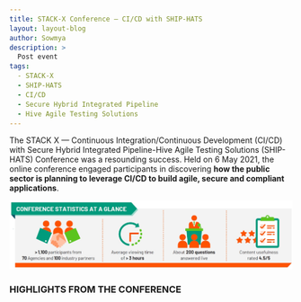 ```yaml
---
title: STACK-X Conference — CI/CD with SHIP-HATS
layout: layout-blog
author: Sowmya
description: >
  Post event
tags:
  - STACK-X
  - SHIP-HATS
  - CI/CD
  - Secure Hybrid Integrated Pipeline
  - Hive Agile Testing Solutions
---
```


The STACK X — Continuous Integration/Continuous Development (CI/CD) with Secure Hybrid Integrated Pipeline-Hive Agile Testing Solutions (SHIP-HATS) Conference was a resounding success. Held on 6 May 2021, the online conference engaged participants in discovering **how the public sector is planning to leverage CI/CD to build agile, secure and compliant applications**. 

![Stats_table](/assets/img/STACK-X-stats.jpg)

### HIGHLIGHTS FROM THE CONFERENCE
